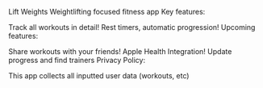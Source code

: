 Lift Weights
Weightlifting focused fitness app Key features:

Track all workouts in detail!
Rest timers, automatic progression!
Upcoming features:

Share workouts with your friends!
Apple Health Integration!
Update progress and find trainers
Privacy Policy:

This app collects all inputted user data (workouts, etc)
